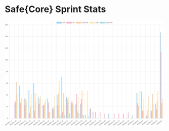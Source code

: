 # Safe{Core} Sprint Stats
<img src="./total_complexity/2025-01-16.png" width="600" title="Total Complexity">


